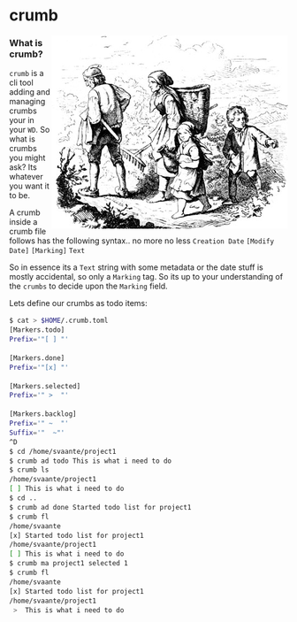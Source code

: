 # crumb

<a href="">
  <img src="https://github.com/svaante/crumb/blob/master/.github/ludwig_richter.jpg" align="right" />
</a>

### What is crumb?

`crumb` is a cli tool adding and managing crumbs your in your `WD`. So what is crumbs you might ask? Its whatever you want it to be. 

A crumb inside a crumb file follows has the following syntax.. no more no less
`Creation Date` `[Modify Date]` `[Marking]` `Text`

So in essence its a `Text` string with some metadata or the date stuff is mostly accidental, so only a `Marking` tag. So its up to your understanding of the `crumbs` to decide upon the `Marking` field.

Lets define our crumbs as todo items:
```sh
$ cat > $HOME/.crumb.toml
[Markers.todo]
Prefix='"[ ] "'

[Markers.done]
Prefix='"[x] "'

[Markers.selected]
Prefix='" >  "'

[Markers.backlog]
Prefix='" ~  "'
Suffix='"  ~"'
^D
$ cd /home/svaante/project1
$ crumb ad todo This is what i need to do
$ crumb ls
/home/svaante/project1
[ ] This is what i need to do
$ cd ..
$ crumb ad done Started todo list for project1
$ crumb fl
/home/svaante
[x] Started todo list for project1
/home/svaante/project1
[ ] This is what i need to do
$ crumb ma project1 selected 1
$ crumb fl
/home/svaante
[x] Started todo list for project1
/home/svaante/project1
 >  This is what i need to do
```

## 
